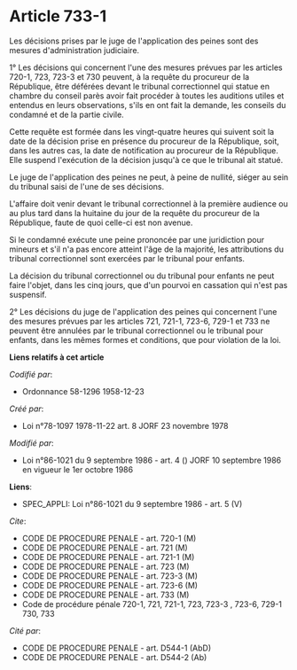 # Article 733-1

Les décisions prises par le juge de l'application des peines sont des mesures d'administration judiciaire.

1° Les décisions qui concernent l'une des mesures prévues par les articles 720-1, 723, 723-3 et 730 peuvent, à la requête du
procureur de la République, être déférées devant le tribunal correctionnel qui statue en chambre du conseil parès avoir fait
procéder à toutes les auditions utiles et entendus en leurs observations, s'ils en ont fait la demande, les conseils du
condamné et de la partie civile.

Cette requête est formée dans les vingt-quatre heures qui suivent soit la date de la décision prise en présence du procureur
de la République, soit, dans les autres cas, la date de notification au procureur de la République. Elle suspend l'exécution
de la décision jusqu'à ce que le tribunal ait statué.

Le juge de l'application des peines ne peut, à peine de nullité, siéger au sein du tribunal saisi de l'une de ses décisions.

L'affaire doit venir devant le tribunal correctionnel à la première audience ou au plus tard dans la huitaine du jour de la
requête du procureur de la République, faute de quoi celle-ci est non avenue.

Si le condamné exécute une peine prononcée par une juridiction pour mineurs et s'il n'a pas encore atteint l'âge de la
majorité, les attributions du tribunal correctionnel sont exercées par le tribunal pour enfants.

La décision du tribunal correctionnel ou du tribunal pour enfants ne peut faire l'objet, dans les cinq jours, que d'un
pourvoi en cassation qui n'est pas suspensif.

2° Les décisions du juge de l'application des peines qui concernent l'une des mesures prévues par les articles 721, 721-1,
723-6, 729-1 et 733 ne peuvent être annulées par le tribunal correctionnel ou le tribunal pour enfants, dans les mêmes formes
et conditions, que pour violation de la loi.

**Liens relatifs à cet article**

_Codifié par_:

  - Ordonnance 58-1296 1958-12-23

_Créé par_:

  - Loi n°78-1097 1978-11-22 art. 8 JORF 23 novembre 1978

_Modifié par_:

  - Loi n°86-1021 du 9 septembre 1986 - art. 4 () JORF 10 septembre 1986 en vigueur le 1er octobre 1986

**Liens**:

  - SPEC_APPLI: Loi n°86-1021 du 9 septembre 1986 - art. 5 (V)

_Cite_:

  - CODE DE PROCEDURE PENALE - art. 720-1 (M)
  - CODE DE PROCEDURE PENALE - art. 721 (M)
  - CODE DE PROCEDURE PENALE - art. 721-1 (M)
  - CODE DE PROCEDURE PENALE - art. 723 (M)
  - CODE DE PROCEDURE PENALE - art. 723-3 (M)
  - CODE DE PROCEDURE PENALE - art. 723-6 (M)
  - CODE DE PROCEDURE PENALE - art. 733 (M)
  - Code de procédure pénale 720-1, 721, 721-1, 723, 723-3 , 723-6, 729-1 730, 733

_Cité par_:

  - CODE DE PROCEDURE PENALE - art. D544-1 (AbD)
  - CODE DE PROCEDURE PENALE - art. D544-2 (Ab)

